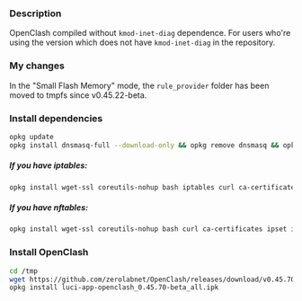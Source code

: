 ### Description

OpenClash compiled without `kmod-inet-diag` dependence. For users who're using the version which does not have `kmod-inet-diag` in the repository.

### My changes

In the "Small Flash Memory" mode, the `rule_provider` folder has been moved to tmpfs since v0.45.22-beta.

### Install dependencies

```bash
opkg update
opkg install dnsmasq-full --download-only && opkg remove dnsmasq && opkg install dnsmasq-full --cache . && rm *.ipk
```
##### If you have iptables:
```bash
opkg install wget-ssl coreutils-nohup bash iptables curl ca-certificates ipset ip-full iptables-mod-tproxy iptables-mod-extra libcap libcap-bin ruby ruby-yaml kmod-tun unzip luci-compat
```

##### If you have nftables:
```bash
opkg install wget-ssl coreutils-nohup bash curl ca-certificates ipset ip-full libcap libcap-bin ruby ruby-yaml kmod-tun unzip kmod-nft-tproxy luci-compat
```

### Install OpenClash

```bash
cd /tmp
wget https://github.com/zerolabnet/OpenClash/releases/download/v0.45.70-beta/luci-app-openclash_0.45.70-beta_all.ipk
opkg install luci-app-openclash_0.45.70-beta_all.ipk
```
